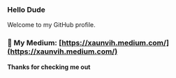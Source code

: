 ### Hello Dude

Welcome to my GitHub profile.


### 📕 My Medium: [https://xaunvih.medium.com/](https://xaunvih.medium.com/)

**Thanks for checking me out**
